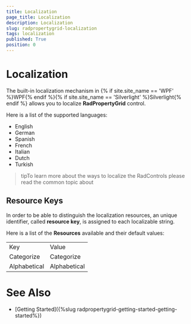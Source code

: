 ```yaml
---
title: Localization
page_title: Localization
description: Localization
slug: radpropertygrid-localization
tags: localization
published: True
position: 0
---
```


# Localization



The built-in localization mechanism in {% if site.site_name == 'WPF' %}WPF{% endif %}{% if site.site_name == 'Silverlight' %}Silverlight{% endif %} allows you to localize __RadPropertyGrid__ control.
      

Here is a list of the supported languages:
      
* English            
* German          
* Spanish           
* French
* Italian              
* Dutch             
* Turkish
        
>tipTo learn more about the ways to localize the RadControls please read the common topic about

## Resource Keys

In order to be able to distinguish the localization resources, an unique identifier, called __resource key__, is assigned to each localizable string.
        
Here is a list of the __Resources__ available and their default values:
        
<table><tr><td>Key</td><td>Value</td></tr><tr><td>Categorize</td><td>Categorize</td></tr><tr><td>Alphabetical</td><td>Alphabetical</td></tr></table>

# See Also

 * [Getting Started]({%slug radpropertygrid-getting-started-getting-started%})
